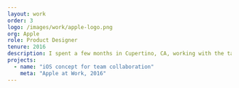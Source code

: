 ```yaml
---
layout: work
order: 3
logo: /images/work/apple-logo.png
org: Apple
role: Product Designer
tenure: 2016
description: I spent a few months in Cupertino, CA, working with the talented team at Apple to concept, design, and partner with engineering on one of their first <a href="https://www.apple.com/business/products-platform/">100 business apps</a>. We explored ways to extend the iOS ecosystem for people at work in a historically consumer-first product company.
projects:
  - name: "iOS concept for team collaboration"
    meta: "Apple at Work, 2016"
---
```

